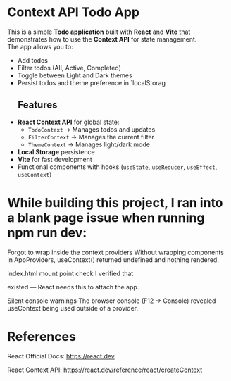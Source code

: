 # Context API Todo App

This is a simple **Todo application** built with **React** and **Vite** that demonstrates how to use the **Context API** for state management.  
The app allows you to:
- Add todos
- Filter todos (All, Active, Completed)
- Toggle between Light and Dark themes
- Persist todos and theme preference in `localStorag
  ##  Features
- **React Context API** for global state:
  - `TodoContext` → Manages todos and updates
  - `FilterContext` → Manages the current filter
  - `ThemeContext` → Manages light/dark mode
- **Local Storage** persistence
- **Vite** for fast development
- Functional components with hooks (`useState`, `useReducer`, `useEffect`, `useContext`)
# While building this project, I ran into a blank page issue when running npm run dev:

Forgot to wrap <App /> inside the context providers
Without wrapping components in AppProviders, useContext() returned undefined and nothing rendered.

index.html mount point check
I verified that <div id="root"></div> existed — React needs this to attach the app.

Silent console warnings
The browser console (F12 → Console) revealed useContext being used outside of a provider.
# References
React Official Docs: https://react.dev

React Context API: https://react.dev/reference/react/createContext